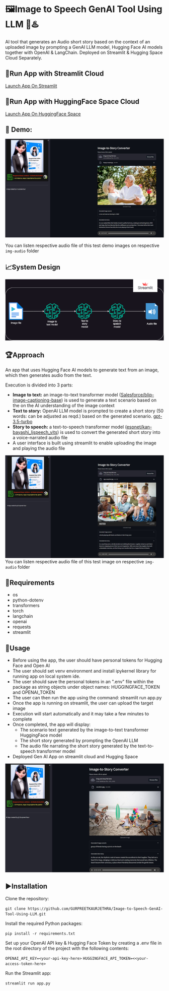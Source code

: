 # 🖼️Image to Speech GenAI Tool Using LLM 🌟♨️

AI tool that generates an Audio short story based on the context of an uploaded image by prompting a GenAI LLM model, Hugging Face AI models together with OpenAI &amp; LangChain. Deployed on Streamlit & Hugging Space Cloud Separately.

## 📢Run App with Streamlit Cloud

[Launch App On Streamlit](https://image-to-speech-genai-tool-using-llm.streamlit.app/)

## 📢Run App with HuggingFace Space Cloud

[Launch App On HuggingFace Space](https://huggingface.co/spaces/GurpreetKJ/Image-to-SpeechStory_GenAI-Tool)

## 🎯 Demo:

![Demo 1: Couple Test Image Output](img-audio/CoupleOutput.jpg)

You can listen respective audio file of this test demo images on respective `img-audio` folder

## 📈System Design

![system-design](img/system-design.drawio.png)

## 🏆Approach

An app that uses Hugging Face AI models to generate text from an image, which then generates audio from the text.

Execution is divided into 3 parts:

- **Image to text:**
  an image-to-text transformer model ([Salesforce/blip-image-captioning-base](https://huggingface.co/Salesforce/blip-image-captioning-base)) is used to generate a text scenario based on the on the AI understanding of the image context
- **Text to story:**
  OpenAI LLM model is prompted to create a short story (50 words: can be adjusted as reqd.) based on the generated scenario. [gpt-3.5-turbo](https://platform.openai.com/docs/models/gpt-3-5)
- **Story to speech:**
  a text-to-speech transformer model ([espnet/kan-bayashi_ljspeech_vits](https://huggingface.co/espnet/kan-bayashi_ljspeech_vits)) is used to convert the generated short story into a voice-narrated audio file
- A user interface is built using streamlit to enable uploading the image and playing the audio file

![Demo 3: Family Test Image Output](img-audio/FamilyOutput.jpg)
You can listen respective audio file of this test image on respective `img-audio` folder

## 🌟Requirements

- os
- python-dotenv
- transformers
- torch
- langchain
- openai
- requests
- streamlit

## 🚀Usage

- Before using the app, the user should have personal tokens for Hugging Face and Open AI
- The user should set venv environment and install ipykernel library for running app on local system ide.
- The user should save the personal tokens in an ".env" file within the package as string objects under object names: HUGGINGFACE_TOKEN and OPENAI_TOKEN
- The user can then run the app using the command: streamlit run app.py
- Once the app is running on streamlit, the user can upload the target image
- Execution will start automatically and it may take a few minutes to complete
- Once completed, the app will display:
  - The scenario text generated by the image-to-text transformer HuggingFace model
  - The short story generated by prompting the OpenAI LLM
  - The audio file narrating the short story generated by the text-to-speech transformer model
- Deployed Gen AI App on streamlit cloud and Hugging Space

![Demo 2: Picnic Vaction Test Image Output](img-audio/PicnicOutput.jpg)

## ▶️Installation

Clone the repository:

`git clone https://github.com/GURPREETKAURJETHRA/Image-to-Speech-GenAI-Tool-Using-LLM.git`

Install the required Python packages:

`pip install -r requirements.txt`

Set up your OpenAI API key & Hugging Face Token by creating a .env file in the root directory of the project with the following contents:

`OPENAI_API_KEY=<your-api-key-here>`
`HUGGINGFACE_API_TOKEN=<<your-access-token-here>`

Run the Streamlit app:

`streamlit run app.py`
